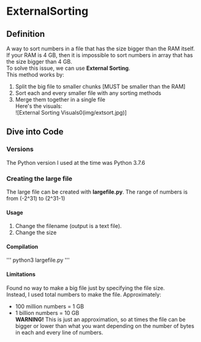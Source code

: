 # ExternalSorting
## Definition
A way to sort numbers in a file that has the size bigger than the RAM itself.  
If your RAM is 4 GB, then it is impossible to sort numbers in array that has the size bigger than 4 GB.  
To solve this issue, we can use **External Sorting**.  
This method works by:  
1. Split the big file to smaller chunks [MUST be smaller than the RAM]
2. Sort each and every smaller file with any sorting methods
3. Merge them together in a single file  
Here's the visuals:  
![External Sorting Visuals0(img/extsort.jpg)]  

## Dive into Code
### Versions
The Python version I used at the time was Python 3.7.6
### Creating the large file
The large file can be created with **largefile.py**.  The range of numbers is from (-2^31) to (2^31-1)
#### Usage
1. Change the filename (output is a text file).
2. Change the size 
#### Compilation
'''
python3 largefile.py
'''
#### Limitations
Found no way to make a big file just by specifying the file size.  
Instead, I used total numbers to make the file. Approximately:
* 100 million numbers = 1 GB
* 1 billion numbers = 10 GB  
**WARNING!** This is just an approximation, so at times the file can be bigger or lower than what you want depending on
the number of bytes in each and every line of numbers. 